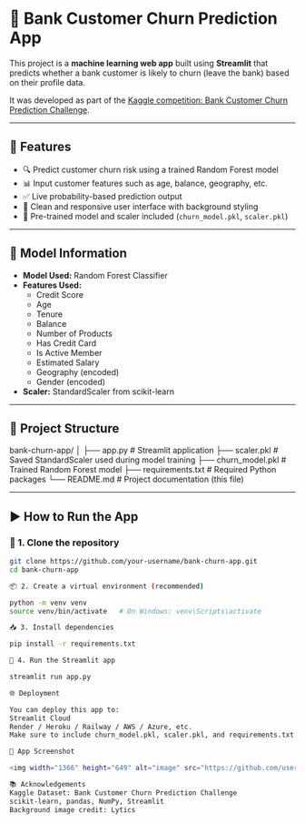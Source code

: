# 💼 Bank Customer Churn Prediction App

This project is a **machine learning web app** built using **Streamlit** that predicts whether a bank customer is likely to churn (leave the bank) based on their profile data.

It was developed as part of the [Kaggle competition: Bank Customer Churn Prediction Challenge](https://www.kaggle.com/competitions/bank-customer-churn-prediction-challenge/overview).

---

## 🚀 Features

- 🔍 Predict customer churn risk using a trained Random Forest model
- 📊 Input customer features such as age, balance, geography, etc.
- ✅ Live probability-based prediction output
- 🎨 Clean and responsive user interface with background styling
- 💾 Pre-trained model and scaler included (`churn_model.pkl`, `scaler.pkl`)

---

## 🧠 Model Information

- **Model Used:** Random Forest Classifier
- **Features Used:**
  - Credit Score
  - Age
  - Tenure
  - Balance
  - Number of Products
  - Has Credit Card
  - Is Active Member
  - Estimated Salary
  - Geography (encoded)
  - Gender (encoded)
- **Scaler:** StandardScaler from scikit-learn

---

## 📁 Project Structure

bank-churn-app/
│
├── app.py # Streamlit application
├── scaler.pkl # Saved StandardScaler used during model training
├── churn_model.pkl # Trained Random Forest model
├── requirements.txt # Required Python packages
└── README.md # Project documentation (this file)


---

## ▶️ How to Run the App

### 🔧 1. Clone the repository

```bash
git clone https://github.com/your-username/bank-churn-app.git
cd bank-churn-app

📦 2. Create a virtual environment (recommended)

python -m venv venv
source venv/bin/activate   # On Windows: venv\Scripts\activate

📥 3. Install dependencies

pip install -r requirements.txt

🏁 4. Run the Streamlit app

streamlit run app.py

🌐 Deployment

You can deploy this app to:
Streamlit Cloud
Render / Heroku / Railway / AWS / Azure, etc.
Make sure to include churn_model.pkl, scaler.pkl, and requirements.txt in your repo.

📸 App Screenshot

<img width="1366" height="649" alt="image" src="https://github.com/user-attachments/assets/2aff2296-cd2b-47c8-a3eb-e3df8c1d40da" />

📚 Acknowledgements
Kaggle Dataset: Bank Customer Churn Prediction Challenge
scikit-learn, pandas, NumPy, Streamlit
Background image credit: Lytics

